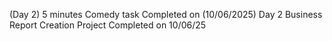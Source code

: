 (Day 2)
5 minutes Comedy task Completed on (10/06/2025)
Day 2
Business Report Creation Project Completed on 10/06/25
